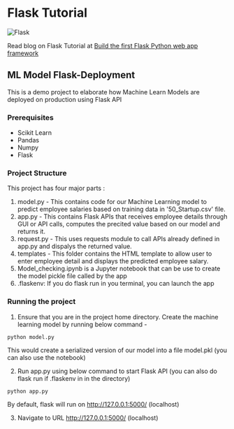 # Flask Tutorial
![Flask](https://miro.medium.com/max/1760/1*ZDXzEwWqdDwu95G374AM0g.jpeg)

Read blog on Flask Tutorial at [Build the first Flask Python web app framework](https://medium.com/analytics-vidhya/https-medium-com-chirag6891-build-the-first-flask-python-e278b52473f3)

## ML Model Flask-Deployment
This is a demo project to elaborate how Machine Learn Models are deployed on production using Flask API

### Prerequisites
 - Scikit Learn
 - Pandas 
 - Numpy
 - Flask 

### Project Structure
This project has four major parts :
1. model.py - This contains code for our Machine Learning model to predict employee salaries based on training data in '50_Startup.csv' file.
2. app.py - This contains Flask APIs that receives employee details through GUI or API calls, computes the precited value based on our model and returns it.
3. request.py - This uses requests module to call APIs already defined in app.py and dispalys the returned value.
4. templates - This folder contains the HTML template to allow user to enter employee detail and displays the predicted employee salary.
5. Model_checking.ipynb is a Jupyter notebook that can be use to create the model pickle file called by the app
6. .flaskenv: If you do flask run in you terminal, you can launch the app

### Running the project
1. Ensure that you are in the project home directory. Create the machine learning model by running below command -
```
python model.py
```
This would create a serialized version of our model into a file model.pkl (you can also use the notebook)

2. Run app.py using below command to start Flask API (you can also do flask run if .flaskenv in in the directory)
```
python app.py
```
By default, flask will run on http://127.0.0.1:5000/ (localhost)

3. Navigate to URL http://127.0.0.1:5000/ (localhost)
